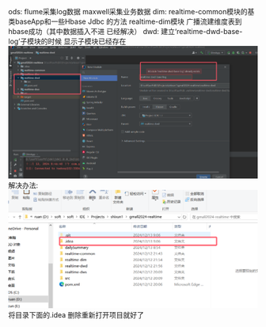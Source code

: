 ods: flume采集log数据
     maxwell采集业务数据
dim:
realtime-common模块的基类baseApp和一些Hbase Jdbc 的方法
    realtime-dim模块 
        广播流建维度表到hbase成功（其中数据插入不进 已经解决）
dwd:
   建立‘realtime-dwd-base-log’子模块的时候 显示子模块已经存在![img.png](img.png)
   解决办法:
![img_1.png](img_1.png) 将目录下面的.idea 删除重新打开项目就好了